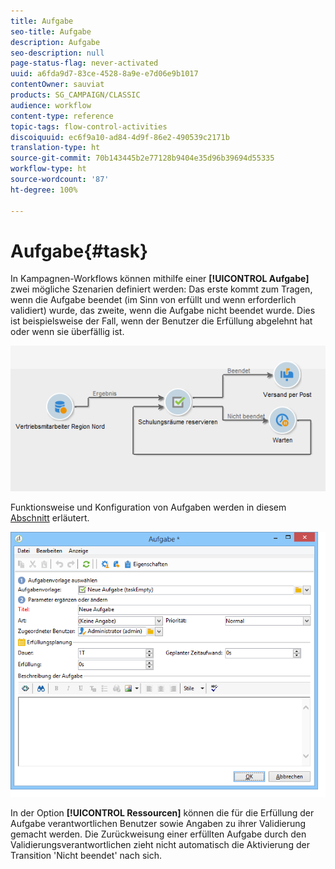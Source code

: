 ```yaml
---
title: Aufgabe
seo-title: Aufgabe
description: Aufgabe
seo-description: null
page-status-flag: never-activated
uuid: a6fda9d7-83ce-4528-8a9e-e7d06e9b1017
contentOwner: sauviat
products: SG_CAMPAIGN/CLASSIC
audience: workflow
content-type: reference
topic-tags: flow-control-activities
discoiquuid: ec6f9a10-ad84-4d9f-86e2-490539c2171b
translation-type: ht
source-git-commit: 70b143445b2e77128b9404e35d96b39694d55335
workflow-type: ht
source-wordcount: '87'
ht-degree: 100%

---
```



# Aufgabe{#task}

In Kampagnen-Workflows können mithilfe einer **[!UICONTROL Aufgabe]** zwei mögliche Szenarien definiert werden: Das erste kommt zum Tragen, wenn die Aufgabe beendet (im Sinn von erfüllt und wenn erforderlich validiert) wurde, das zweite, wenn die Aufgabe nicht beendet wurde. Dies ist beispielsweise der Fall, wenn der Benutzer die Erfüllung abgelehnt hat oder wenn sie überfällig ist.

![](assets/mrm_task_in_workflow.png)

Funktionsweise und Konfiguration von Aufgaben werden in diesem [Abschnitt](../../campaign/using/creating-and-managing-tasks.md) erläutert.

![](assets/wkf_task_activity.png)

In der Option **[!UICONTROL Ressourcen]** können die für die Erfüllung der Aufgabe verantwortlichen Benutzer sowie Angaben zu ihrer Validierung gemacht werden. Die Zurückweisung einer erfüllten Aufgabe durch den Validierungsverantwortlichen zieht nicht automatisch die Aktivierung der Transition &#39;Nicht beendet&#39; nach sich.
